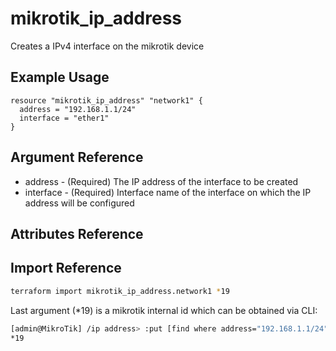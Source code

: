 # mikrotik_ip_address

Creates a IPv4 interface on the mikrotik device

## Example Usage

```hcl
resource "mikrotik_ip_address" "network1" {
  address = "192.168.1.1/24"
  interface = "ether1"
}
```

## Argument Reference

* address - (Required) The IP address of the interface to be created
* interface - (Required) Interface name of the interface on which the IP address will be configured

## Attributes Reference

## Import Reference

```bash
terraform import mikrotik_ip_address.network1 *19
```

Last argument (*19) is a mikrotik internal id which can be obtained via CLI:

```bash
[admin@MikroTik] /ip address> :put [find where address="192.168.1.1/24"]
*19
```
